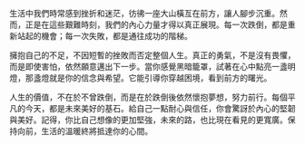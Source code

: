 生活中我們時常感到挫折和迷茫，彷彿一座大山橫亙在前方，讓人腳步沉重。然而，正是在這些艱難時刻，我們的內心力量才得以真正展現。每一次跌倒，都是重新站起的機會；每一次失敗，都是通往成功的階梯。

擁抱自己的不足，不因短暫的挫敗而否定整個人生。真正的勇氣，不是沒有畏懼，而是即使害怕，依然願意邁出下一步。當你感覺黑暗籠罩，試著在心中點亮一盞明燈，那盞燈就是你的信念與希望。它能引導你穿越困境，看到前方的曙光。

人生的價值，不在於不曾跌倒，而是在於跌倒後依然懷抱夢想，努力前行。每個平凡的今天，都是未來美好的基石。給自己一點耐心與信任，你會驚訝於內心的堅韌與美好。記得，你比自己想像的更加堅強，未來的路，也比現在看見的更寬廣。保持向前，生活的溫暖終將抵達你的心間。